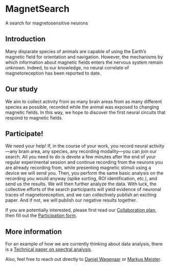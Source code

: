 # MagnetSearch
A search for magnetosensitive neurons

## Introduction

Many disparate species of animals are capable of using the Earth’s
magnetic field for orientation and navigation. However, the mechanisms
by which information about magnetic fields enters the nervous system
remain unknown. Indeed, to our knowledge, no neural correlate of
magnetoreception has been reported to date.

## Our study

We aim to collect activity from as many brain areas from as many
different species as possible, recorded while the animal was exposed
to changing magnetic fields. In this way, we hope to discover the
first neural circuits that respond to magnetic fields.

## Participate!

We need your help! If, in the course of your work, you record neural
activity—any brain area, any species, any recording modality—you can
join our search. All you need to do is devote a few minutes after the
end of your regular experimental session and continue recording from
the neurons you are already recording from, while presenting magnetic
stimuli using a device we will send you. Then, you perform the same
basic analysis on the recording you would anyway (spike sorting, ROI
identification, etc.), and send us the results. We will then further
analyze the data. With luck, the collective efforts of the search
participants will yield evidence of neuronal traces of
magnetoreception, and we can collectively publish an exciting
paper. And if not, we will publish our negative results together.

If you are potentially interested, please first read our
[Collaboration
plan](https://github.com/citneuro/magnetsearch/raw/main/MagnetSearch.pdf),
then fill out the [Participation
form](https://forms.gle/veeA6HLHHdt7KUTe7).

## More information

For an example of how we are currently thinking about data analysis, there is a [Technical paper on spectral analysis](https://github.com/citneuro/magnetsearch/raw/main/Technical-Report-211110.pdf).

Also, feel free to reach out directly to [Daniel Wagenaar](mailto:daw@caltech.edu) or [Markus Meister](mailto:meister@caltech.edu).
